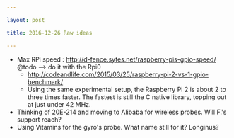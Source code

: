 ```yaml
---

layout: post

title: 2016-12-26 Raw ideas

---
```



-   Max RPi speed : http://d-fence.sytes.net/raspberry-pis-gpio-speed/
    @todo --&gt; do it with the Rpi0
    -   http://codeandlife.com/2015/03/25/raspberry-pi-2-vs-1-gpio-benchmark/
    -   Using the same experimental setup, the Raspberry Pi 2 is about 2
        to three times faster. The fastest is still the C native
        library, topping out at just under 42 MHz.
-   Thinking of 20E-214 and moving to Alibaba for wireless probes. Will
    F.'s support reach?
-   Using Vitamins for the gyro's probe. What name still for it?
    Longinus?

